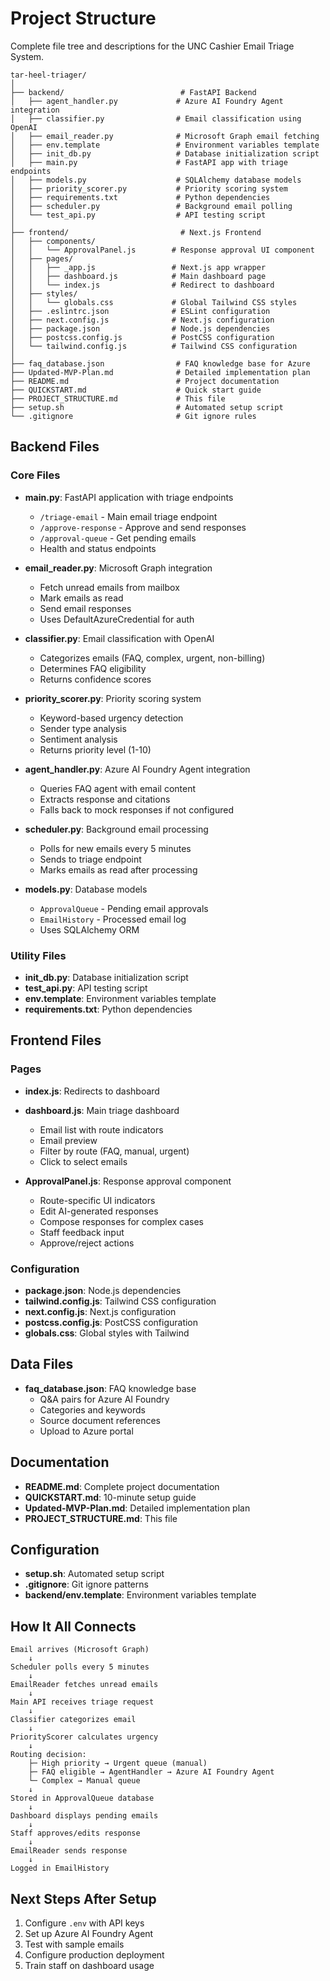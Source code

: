 # Project Structure

Complete file tree and descriptions for the UNC Cashier Email Triage System.

```
tar-heel-triager/
│
├── backend/                          # FastAPI Backend
│   ├── agent_handler.py             # Azure AI Foundry Agent integration
│   ├── classifier.py                # Email classification using OpenAI
│   ├── email_reader.py              # Microsoft Graph email fetching
│   ├── env.template                 # Environment variables template
│   ├── init_db.py                   # Database initialization script
│   ├── main.py                      # FastAPI app with triage endpoints
│   ├── models.py                    # SQLAlchemy database models
│   ├── priority_scorer.py           # Priority scoring system
│   ├── requirements.txt             # Python dependencies
│   ├── scheduler.py                 # Background email polling
│   └── test_api.py                  # API testing script
│
├── frontend/                         # Next.js Frontend
│   ├── components/
│   │   └── ApprovalPanel.js        # Response approval UI component
│   ├── pages/
│   │   ├── _app.js                 # Next.js app wrapper
│   │   ├── dashboard.js            # Main dashboard page
│   │   └── index.js                # Redirect to dashboard
│   ├── styles/
│   │   └── globals.css             # Global Tailwind CSS styles
│   ├── .eslintrc.json              # ESLint configuration
│   ├── next.config.js              # Next.js configuration
│   ├── package.json                # Node.js dependencies
│   ├── postcss.config.js           # PostCSS configuration
│   └── tailwind.config.js          # Tailwind CSS configuration
│
├── faq_database.json                # FAQ knowledge base for Azure
├── Updated-MVP-Plan.md              # Detailed implementation plan
├── README.md                        # Project documentation
├── QUICKSTART.md                    # Quick start guide
├── PROJECT_STRUCTURE.md             # This file
├── setup.sh                         # Automated setup script
└── .gitignore                       # Git ignore rules
```

## Backend Files

### Core Files

- **main.py**: FastAPI application with triage endpoints
  - `/triage-email` - Main email triage endpoint
  - `/approve-response` - Approve and send responses
  - `/approval-queue` - Get pending emails
  - Health and status endpoints

- **email_reader.py**: Microsoft Graph integration
  - Fetch unread emails from mailbox
  - Mark emails as read
  - Send email responses
  - Uses DefaultAzureCredential for auth

- **classifier.py**: Email classification with OpenAI
  - Categorizes emails (FAQ, complex, urgent, non-billing)
  - Determines FAQ eligibility
  - Returns confidence scores

- **priority_scorer.py**: Priority scoring system
  - Keyword-based urgency detection
  - Sender type analysis
  - Sentiment analysis
  - Returns priority level (1-10)

- **agent_handler.py**: Azure AI Foundry Agent integration
  - Queries FAQ agent with email content
  - Extracts response and citations
  - Falls back to mock responses if not configured

- **scheduler.py**: Background email processing
  - Polls for new emails every 5 minutes
  - Sends to triage endpoint
  - Marks emails as read after processing

- **models.py**: Database models
  - `ApprovalQueue` - Pending email approvals
  - `EmailHistory` - Processed email log
  - Uses SQLAlchemy ORM

### Utility Files

- **init_db.py**: Database initialization script
- **test_api.py**: API testing script
- **env.template**: Environment variables template
- **requirements.txt**: Python dependencies

## Frontend Files

### Pages

- **index.js**: Redirects to dashboard
- **dashboard.js**: Main triage dashboard
  - Email list with route indicators
  - Email preview
  - Filter by route (FAQ, manual, urgent)
  - Click to select emails

- **ApprovalPanel.js**: Response approval component
  - Route-specific UI indicators
  - Edit AI-generated responses
  - Compose responses for complex cases
  - Staff feedback input
  - Approve/reject actions

### Configuration

- **package.json**: Node.js dependencies
- **tailwind.config.js**: Tailwind CSS configuration
- **next.config.js**: Next.js configuration
- **postcss.config.js**: PostCSS configuration
- **globals.css**: Global styles with Tailwind

## Data Files

- **faq_database.json**: FAQ knowledge base
  - Q&A pairs for Azure AI Foundry
  - Categories and keywords
  - Source document references
  - Upload to Azure portal

## Documentation

- **README.md**: Complete project documentation
- **QUICKSTART.md**: 10-minute setup guide
- **Updated-MVP-Plan.md**: Detailed implementation plan
- **PROJECT_STRUCTURE.md**: This file

## Configuration

- **setup.sh**: Automated setup script
- **.gitignore**: Git ignore patterns
- **backend/env.template**: Environment variables template

## How It All Connects

```
Email arrives (Microsoft Graph)
    ↓
Scheduler polls every 5 minutes
    ↓
EmailReader fetches unread emails
    ↓
Main API receives triage request
    ↓
Classifier categorizes email
    ↓
PriorityScorer calculates urgency
    ↓
Routing decision:
    ├─ High priority → Urgent queue (manual)
    ├─ FAQ eligible → AgentHandler → Azure AI Foundry Agent
    └─ Complex → Manual queue
    ↓
Stored in ApprovalQueue database
    ↓
Dashboard displays pending emails
    ↓
Staff approves/edits response
    ↓
EmailReader sends response
    ↓
Logged in EmailHistory
```

## Next Steps After Setup

1. Configure `.env` with API keys
2. Set up Azure AI Foundry Agent
3. Test with sample emails
4. Configure production deployment
5. Train staff on dashboard usage
